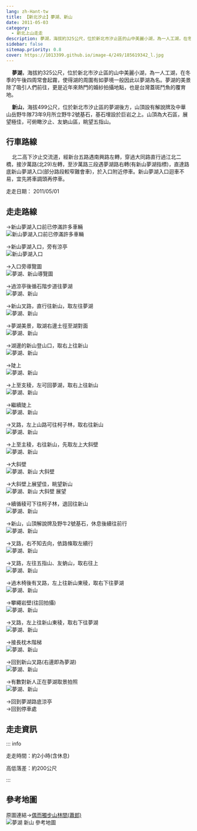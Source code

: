 ```yaml
---
lang: zh-Hant-tw
title: 【新北汐止】夢湖、新山
date: 2011-05-03
category: 
  - 新北上山走走
description: 夢湖，海拔約325公尺，位於新北市汐止區的山中美麗小湖，為一人工湖，在冬季的午後四周常會起霧，使得湖的周圍有如夢境一般因此以夢湖為名。夢湖的美景除了吸引人們前往，更是近年來熱門的婚紗拍攝地點，也是台灣蓋斑鬥魚的覆育地。新山，海拔499公尺，位於新北市汐止區的夢湖後方。山頂展望極佳，可俯瞰汐止、友蚋山區，眺望五指山。
sidebar: false
sitemap.priority: 0.8
cover: https://1013399.github.io/image-4/249/185619342_l.jpg
---
```


    **夢湖**，海拔約325公尺，位於新北市汐止區的山中美麗小湖，為一人工湖，在冬季的午後四周常會起霧，使得湖的周圍有如夢境一般因此以夢湖為名。夢湖的美景除了吸引人們前往，更是近年來熱門的婚紗拍攝地點，也是台灣蓋斑鬥魚的覆育地。  

    **新山**，海拔499公尺，位於新北市汐止區的夢湖後方，山頂設有解說牌及中華山岳野牛隊73年9月所立野牛2號基石，基石埋設於巨岩之上。山頂為大石區，展望極佳，可俯瞰汐止、友蚋山區，眺望五指山。

<!-- more -->

## 行車路線
    北二高下汐止交流道，經新台五路遇南興路左轉，穿過大同路直行過江北二橋，接汐萬路(北29)左轉，至汐萬路三段遇夢湖路右轉(有新山夢湖指標)，直達路底新山夢湖入口(部分路段較窄難會車)，於入口附近停車。新山夢湖入口迴車不易，宜先將車調頭再停車。

走走日期： 2011/05/01

## 走走路線
→新山夢湖入口前已停滿許多車輛  
![新山夢湖入口前已停滿許多車輛](https://1013399.github.io/image-4/249/185619315_l.jpg)

→新山夢湖入口，旁有涼亭  
![新山夢湖入口](https://1013399.github.io/image-4/249/185619330_l.jpg)

→入口旁導覽圖  
![夢湖、新山導覽圖](https://1013399.github.io/image-4/249/185619326_l.jpg)

→過涼亭後循石階步道往夢湖  
![夢湖、新山](https://1013399.github.io/image-4/249/185619320_l.jpg)

→新山叉路，直行往新山，取左往夢湖  
![夢湖、新山](https://1013399.github.io/image-4/249/185619336_l.jpg)

→夢湖美景，取湖右邊土徑至湖對面  
![夢湖、新山](https://1013399.github.io/image-4/249/185619342_l.jpg)

→湖邊的新山登山口，取右上往新山  
![夢湖、新山](https://1013399.github.io/image-4/249/185619348_l.jpg)

→陡上  
![夢湖、新山](https://1013399.github.io/image-4/249/185619354_l.jpg)

→上至支稜，左可回夢湖，取右上往新山  
![夢湖、新山](https://1013399.github.io/image-4/249/185619359_l.jpg)

→繼續陡上  
![夢湖、新山](https://1013399.github.io/image-4/249/185619365_l.jpg)

→叉路，左上山路可往柯子林，取右往新山  
![夢湖、新山](https://1013399.github.io/image-4/249/185619374_l.jpg)

→上至主稜，右往新山，先取左上大斜壁  
![夢湖、新山](https://1013399.github.io/image-4/249/185619380_l.jpg)

→大斜壁  
![夢湖、新山 大斜壁](https://1013399.github.io/image-4/249/185619389_l.jpg)

→大斜壁上展望佳，眺望新山  
![夢湖、新山 大斜壁 展望](https://1013399.github.io/image-4/249/185619394_l.jpg)

→續循稜可下往柯子林，退回往新山  
![夢湖、新山](https://1013399.github.io/image-4/249/185619401_l.jpg)

→新山，山頂解說牌及野牛2號基石，休息後續往前行  
![夢湖、新山](https://1013399.github.io/image-4/249/185619409_l.jpg)

→叉路，右不知去向，依路條取左續行  
![夢湖、新山](https://1013399.github.io/image-4/249/185619416_l.jpg)

→叉路，左往五指山、友蚋山，取右往上  
![夢湖、新山](https://1013399.github.io/image-4/249/185619422_l.jpg)

→過木椅後有叉路，左上往新山東稜，取右下往夢湖  
![夢湖、新山](https://1013399.github.io/image-4/249/185619427_l.jpg)

→攀繩岩壁(往回拍攝)  
![夢湖、新山](https://1013399.github.io/image-4/249/185619430_l.jpg)

→叉路，左上往新山東稜，取右下往夢湖  
![夢湖、新山](https://1013399.github.io/image-4/249/185619439_l.jpg)

→接長枕木階梯  
![夢湖、新山](https://1013399.github.io/image-4/249/185619447_l.jpg)

→回到新山叉路(右邊即為夢湖)  
![夢湖、新山](https://1013399.github.io/image-4/249/185619453_l.jpg)

→有數對新人正在夢湖取景拍照  
![夢湖、新山](https://1013399.github.io/image-4/249/185619295_l.jpg)

→回到夢湖路底涼亭  
→回到停車處

## 走走資訊

::: info

走走時間：約2小時(含休息)

高低落差：約200公尺

:::

## 參考地圖
原圖連結→[偶而獨步山林間(蕭郎)](http://www.yougoipay.com/kenny/index836.html)  
![夢湖 新山 參考地圖](https://1013399.github.io/image-4/249/185619589_l.jpg)